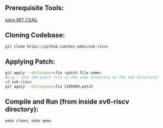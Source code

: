 ## Prerequisite Tools:
[pdos MIT CSAIL](https://pdos.csail.mit.edu/6.828/2022/tools.html)

## Cloning Codebase: 
```bash
git clone https://github.com/mit-pdos/xv6-riscv
```

## Applying Patch: 

```bash
git apply --whitespace=fix <patch file name> 
#e.g.: (put the patch file in the same directory as the xv6 directory)
cd xv6-riscv
git apply --whitespace=fix 2105009.patch
```

## Compile and Run (from inside xv6-riscv directory): 
```bash
make clean; make qemu
```